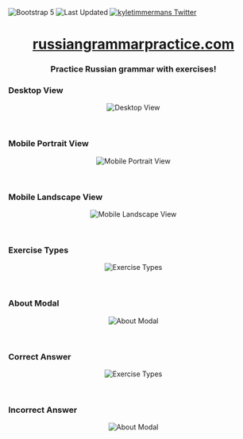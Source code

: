 ![Bootstrap 5](https://img.shields.io/badge/Bootstrap-5-8B11FA.svg)
![Last Updated](https://img.shields.io/github/last-commit/kyletimmermans/russian-grammar-practice?color=success)
[![kyletimmermans Twitter](http://img.shields.io/twitter/url/http/shields.io.svg?style=social&label=Follow)](https://twitter.com/kyletimmermans)


# <div align="center"><a href='https://www.russiangrammarpractice.com'>russiangrammarpractice.com</a></div>

### <div align="center">Practice Russian grammar with exercises!</div>


### Desktop View
<p align="center">
  <img src="https://github.com/kyletimmermans/russian-grammar-practice/blob/master/media/desktop_view.png?raw=true" alt="Desktop View"/>
</p>

</br>

### Mobile Portrait View
<p align="center">
  <img src="https://github.com/kyletimmermans/russian-grammar-practice/blob/master/media/mobile_portrait.png?raw=true" alt="Mobile Portrait View"/>
</p>

</br>

### Mobile Landscape View
<p align="center">
  <img src="https://github.com/kyletimmermans/russian-grammar-practice/blob/master/media/mobile_landscape.png?raw=true" alt="Mobile Landscape View"/>
</p>

</br>

### Exercise Types
<p align="center">
  <img src="https://github.com/kyletimmermans/russian-grammar-practice/blob/master/media/exercise_types.png?raw=true" alt="Exercise Types"/>
</p>

</br>

### About Modal
<p align="center">
  <img src="https://github.com/kyletimmermans/russian-grammar-practice/blob/master/media/about_modal_v2.png?raw=true" alt="About Modal"/>
</p>

</br>

### Correct Answer
<p align="center">
  <img src="https://github.com/kyletimmermans/russian-grammar-practice/blob/master/media/correct-answer.png?raw=true" alt="Exercise Types"/>
</p>

</br>

### Incorrect Answer
<p align="center">
  <img src="https://github.com/kyletimmermans/russian-grammar-practice/blob/master/media/incorrect-answer.png?raw=true" alt="About Modal"/>
</p>
